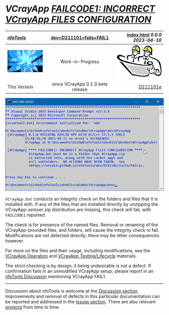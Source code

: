 <!-- index.md 0.0.1                 UTF-8                          2023-04-11
     ----1----|----2----|----3----|----4----|----5----|----6----|----7----|--*

            FAILCODE1: INCORRECT VCrayApp FILES CONFIGURATION
     -->

# ***VCrayApp** [FAILCODE1: INCORRECT VCrayApp FILES CONFIGURATION](.)*

| ***[nfoTools](../../../../)*** | [dev](../../../)[>D211101](../../)[>fails](../)[>FAIL1](.) | [index.html](index.html) ***0.0.0 2023-04-10*** |
| :--                |       :-:          | --: |
| ![nfotools](../../../../images/nfoWorks-2014-06-02-1702-LogoSmall.png) | Work-in-Progress | ![Hard Hat Area](../../../../images/hardhat-logo.gif) |
|              |                     |           |
| This Version | since VCrayApp 0.1.0 beta release | [D211101e](../../D211101e) |

![FAILCODE1 Message](FAIL1-2023-04-11-1559-VCrayApp-0.1.0.png)

`VCrayApp.bat` conducts an integrity check on the folders and files that it
is installed with.  If any of the files that are installed directly by
unzipping the VCrayApp-*semver*.zip distribution are missing, this check will
fail, with `FAILCODE1` reported.

The check is for presence of the named files.  Removal or renaming of the
VCrayApp-provided files, and folders, will cause the integrity check to fail.
Modifications are not detected directly; there may be other consequences
however.

For more on the files and their usage, including modifications, see the
[VCrayApp Operation](../../D211101b/) and
[VCrayApp Testing/Lifecycle](../../D211101c/) materials.

The strict checking is by design; it being undesirable is not a defect.
If confirmation fails in an unmodified VCrayApp setup, please report in
an [nfoTools Discussion](https://github.com/orcmid/nfoTools/discussions)
mentioning VCrayApp FAIL1.

----

Discussion about nfoTools is welcome at the
[Discussion section](https://github.com/orcmid/nfoTools/discussions).
Improvements and removal of defects in this particular documentation can be
reported and addressed in the
[Issues section](https://github.com/orcmid/nfoTools/issues).  There are also
relevant [projects](https://github.com/orcmid/nfoTools/projects) from time to
time.

<!-- ----1----|----2----|----3----|----4----|----5----|----6----|----7----|--*


     0.0.1 2023-04-11T23:04Z Replace with improved screen capture
     0.0.0 2023-04-10T22:07Z Initial account

               *** end D211101/fails/FAIL1/index.md ***
     -->
